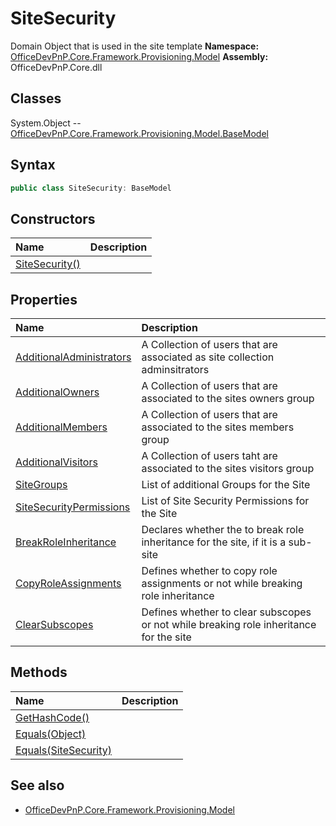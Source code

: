 # SiteSecurity
Domain Object that is used in the site template
**Namespace:** [OfficeDevPnP.Core.Framework.Provisioning.Model](OfficeDevPnP.Core.Framework.Provisioning.Model.md)
**Assembly:** OfficeDevPnP.Core.dll
## Classes
System.Object
-- [OfficeDevPnP.Core.Framework.Provisioning.Model.BaseModel](OfficeDevPnP.Core.Framework.Provisioning.Model.BaseModel.md)
## Syntax
```C#
public class SiteSecurity: BaseModel
```
## Constructors
|**Name**|**Description**|
|:-----|:-----|
| [SiteSecurity()](SiteSecurityconstructor1details.md) | 
## Properties
|**Name**|**Description**|
|:-----|:-----|
| [AdditionalAdministrators](SiteSecurity.AdditionalAdministrators.md) | A Collection of users that are associated as site collection adminsitrators
| [AdditionalOwners](SiteSecurity.AdditionalOwners.md) | A Collection of users that are associated to the sites owners group
| [AdditionalMembers](SiteSecurity.AdditionalMembers.md) | A Collection of users that are associated to the sites members group
| [AdditionalVisitors](SiteSecurity.AdditionalVisitors.md) | A Collection of users taht are associated to the sites visitors group
| [SiteGroups](SiteSecurity.SiteGroups.md) | List of additional Groups for the Site
| [SiteSecurityPermissions](SiteSecurity.SiteSecurityPermissions.md) | List of Site Security Permissions for the Site
| [BreakRoleInheritance](SiteSecurity.BreakRoleInheritance.md) | Declares whether the to break role inheritance for the site, if it is a sub-site
| [CopyRoleAssignments](SiteSecurity.CopyRoleAssignments.md) | Defines whether to copy role assignments or not while breaking role inheritance
| [ClearSubscopes](SiteSecurity.ClearSubscopes.md) | Defines whether to clear subscopes or not while breaking role inheritance for the site
## Methods
|**Name**|**Description**|
|:-----|:-----|
| [GetHashCode()](SiteSecurityGetHashCode.md) | 
| [Equals(Object)](SiteSecurityEqualsObject.md) | 
| [Equals(SiteSecurity)](SiteSecurityEqualsSiteSecurity.md) | 
## See also
- [OfficeDevPnP.Core.Framework.Provisioning.Model](OfficeDevPnP.Core.Framework.Provisioning.Model.md)
